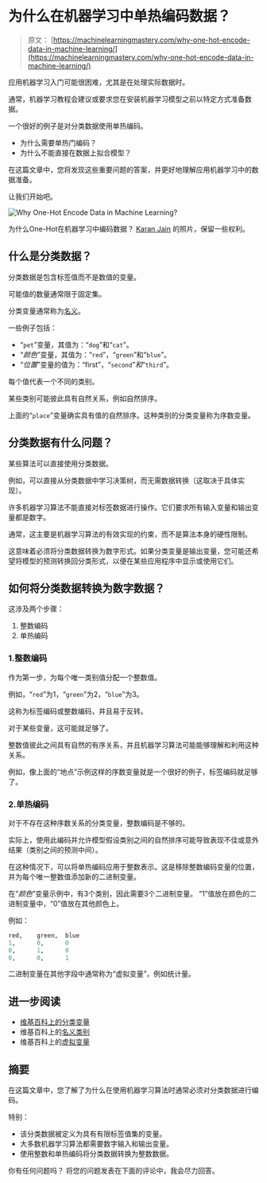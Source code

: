 # 为什么在机器学习中单热编码数据？

> 原文： [https://machinelearningmastery.com/why-one-hot-encode-data-in-machine-learning/](https://machinelearningmastery.com/why-one-hot-encode-data-in-machine-learning/)

应用机器学习入门可能很困难，尤其是在处理实际数据时。

通常，机器学习教程会建议或要求您在安装机器学习模型之前以特定方式准备数据。

一个很好的例子是对分类数据使用单热编码。

*   为什么需要单热门编码？
*   为什么不能直接在数据上拟合模型？

在这篇文章中，您将发现这些重要问题的答案，并更好地理解应用机器学习中的数据准备。

让我们开始吧。

![Why One-Hot Encode Data in Machine Learning?](img/03f323e995227503e4022f5cbbca0fbf.jpg)

为什么One-Hot在机器学习中编码数据？
[Karan Jain](https://www.flickr.com/photos/jiangkeren/8263176332/) 的照片，保留一些权利。

## 什么是分类数据？

分类数据是包含标签值而不是数值的变量。

可能值的数量通常限于固定集。

分类变量通常称为[名义](https://en.wikipedia.org/wiki/Nominal_category)。

一些例子包括：

*   “`pet`”变量，其值为：“`dog`”和“`cat`”。
*   “_颜色_”变量，其值为：“`red`”，“`green`”和“`blue`”。
*   “_位置_”变量的值为：“first”，“`second`”_和_“`third`”。

每个值代表一个不同的类别。

某些类别可能彼此具有自然关系，例如自然排序。

上面的“`place`”变量确实具有值的自然排序。这种类别的分类变量称为序数变量。

## 分类数据有什么问题？

某些算法可以直接使用分类数据。

例如，可以直接从分类数据中学习决策树，而无需数据转换（这取决于具体实现）。

许多机器学习算法不能直接对标签数据进行操作。它们要求所有输入变量和输出变量都是数字。

通常，这主要是机器学习算法的有效实现的约束，而不是算法本身的硬性限制。

这意味着必须将分类数据转换为数字形式。如果分类变量是输出变量，您可能还希望将模型的预测转换回分类形式，以便在某些应用程序中显示或使用它们。

## 如何将分类数据转换为数字数据？

这涉及两个步骤：

1.  整数编码
2.  单热编码

### 1.整数编码

作为第一步，为每个唯一类别值分配一个整数值。

例如，“`red`”为1，“`green`”为2，“`blue`”为3。

这称为标签编码或整数编码，并且易于反转。

对于某些变量，这可能就足够了。

整数值彼此之间具有自然的有序关系，并且机器学习算法可能能够理解和利用这种关系。

例如，像上面的“地点”示例这样的序数变量就是一个很好的例子，标签编码就足够了。

### 2.单热编码

对于不存在这种序数关系的分类变量，整数编码是不够的。

实际上，使用此编码并允许模型假设类别之间的自然排序可能导致表现不佳或意外结果（类别之间的预测中间）。

在这种情况下，可以将单热编码应用于整数表示。这是移除整数编码变量的位置，并为每个唯一整数值​​添加新的二进制变量。

在“_颜色_”变量示例中，有3个类别，因此需要3个二进制变量。 “1”值放在颜色的二进制变量中，“0”值放在其他颜色上。

例如：

```py
red,	green,	blue
1,		0,		0
0,		1,		0
0,		0,		1
```

二进制变量在其他字段中通常称为“虚拟变量”，例如统计量。

## 进一步阅读

*   [维基百科上的分类变量](https://en.wikipedia.org/wiki/Categorical_variable)
*   维基百科上的[名义类别](https://en.wikipedia.org/wiki/Nominal_category)
*   维基百科上的[虚拟变量](https://en.wikipedia.org/wiki/Dummy_variable_(statistics))

## 摘要

在这篇文章中，您了解了为什么在使用机器学习算法时通常必须对分类数据进行编码。

特别：

*   该分类数据被定义为具有有限标签值集的变量。
*   大多数机器学习算法都需要数字输入和输出变量。
*   使用整数和单热编码将分类数据转换为整数数据。

你有任何问题吗？
将您的问题发表在下面的评论中，我会尽力回答。